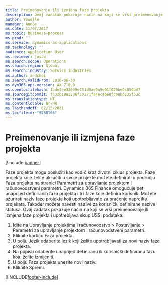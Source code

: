 ```yaml
---
title: Preimenovanje ili izmjena faze projekta
description: Ovaj zadatak pokazuje način na koji se vrši preimenovanje ili izmjena faze projekta.
author: Yowelle
manager: AnnBe
ms.date: 11/07/2017
ms.topic: business-process
ms.prod: ''
ms.service: dynamics-ax-applications
ms.technology: ''
audience: Application User
ms.reviewer: josaw
ms.search.scope: Operations
ms.search.region: Global
ms.search.industry: Service industries
ms.author: andchoi
ms.search.validFrom: 2016-06-30
ms.dyn365.ops.version: AX 7.0.0
ms.openlocfilehash: 1bde3ee32659e481d8ae9a9e01f029be0c856b47
ms.sourcegitcommit: fa32b1893286f20271fa4ec4be8fc68bd135f53c
ms.translationtype: HT
ms.contentlocale: hr-HR
ms.lasthandoff: 02/15/2021
ms.locfileid: "5288166"
---
```

# <a name="rename-or-modify-a-project-stage"></a>Preimenovanje ili izmjena faze projekta

[!include [banner](../../includes/banner.md)]

Faze projekta mogu poslužiti kao vodič kroz životni ciklus projekta. Faze projekta koje želite uključiti u svoje projekte možete definirati u području Faza projekta na stranici Parametri za upravljanje projektom i računovodstveni parametri. Dynamics 365 Finance omogućuje pet unaprijed definiranih faza projekta i tri faze koje definira korisnik. Možete ažurirati naziv faze projekta koji upotrebljavate za praćenje napretka projekata. Također možete navesti nazive za korisnički definirane nazive statusa. Ovaj zadatak pokazuje način na koji se vrši preimenovanje ili izmjena faze projekta i upotrebljava skup USSI podataka.

1. Idite na Upravljanje projektima i računovodstvo > Postavljanje > Parametri za upravljanje projektom i računovodstveni parametri.
2. Kliknite karticu Faza projekta.
3. U polju Jezik odaberite jezik koji želite upotrebljavati za novi naziv faze projekta.
4. Na popisu odaberite unaprijed definiranu ili korisnički definiranu fazu koju želite izmijeniti. 
5. U polju Faza projekta unesite novi naziv.
6. Kliknite Spremi.


[!INCLUDE[footer-include](../../includes/footer-banner.md)]